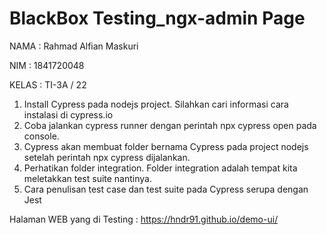 # BlackBox Testing_ngx-admin Page

NAMA  : Rahmad Alfian Maskuri

NIM   : 1841720048

KELAS : TI-3A / 22

1. Install Cypress pada nodejs project. Silahkan cari informasi cara instalasi di cypress.io
2. Coba jalankan cypress runner dengan perintah npx cypress open pada console.
3. Cypress akan membuat folder bernama Cypress pada project nodejs setelah perintah npx cypress dijalankan.
4. Perhatikan folder integration. Folder integration adalah tempat kita meletakkan test suite nantinya.
5. Cara penulisan test case dan test suite pada Cypress serupa dengan Jest

Halaman WEB yang di Testing : https://hndr91.github.io/demo-ui/
